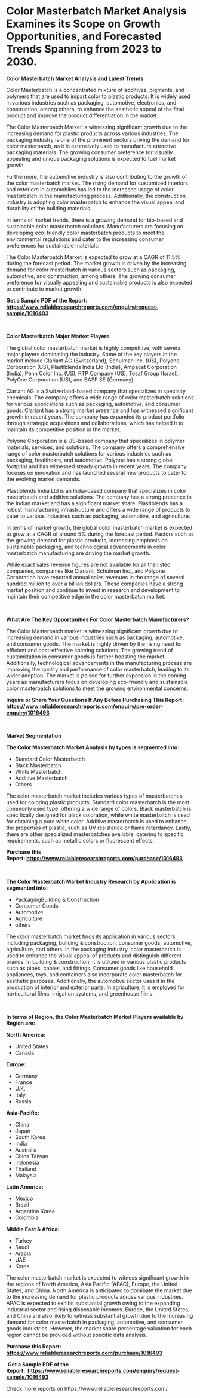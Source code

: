 <p><h1>Color Masterbatch Market Analysis Examines its Scope on Growth Opportunities, and Forecasted Trends Spanning from 2023 to 2030.</h1></p><p><strong>Color Masterbatch Market Analysis and Latest Trends</strong></p>
<p><p>Color Masterbatch is a concentrated mixture of additives, pigments, and polymers that are used to impart color to plastic products. It is widely used in various industries such as packaging, automotive, electronics, and construction, among others, to enhance the aesthetic appeal of the final product and improve the product differentiation in the market.</p><p>The Color Masterbatch Market is witnessing significant growth due to the increasing demand for plastic products across various industries. The packaging industry is one of the prominent sectors driving the demand for color masterbatch, as it is extensively used to manufacture attractive packaging materials. The growing consumer preference for visually appealing and unique packaging solutions is expected to fuel market growth.</p><p>Furthermore, the automotive industry is also contributing to the growth of the color masterbatch market. The rising demand for customized interiors and exteriors in automobiles has led to the increased usage of color masterbatch in the manufacturing process. Additionally, the construction industry is adopting color masterbatch to enhance the visual appeal and durability of the building materials.</p><p>In terms of market trends, there is a growing demand for bio-based and sustainable color masterbatch solutions. Manufacturers are focusing on developing eco-friendly color masterbatch products to meet the environmental regulations and cater to the increasing consumer preferences for sustainable materials.</p><p>The Color Masterbatch Market is expected to grow at a CAGR of 11.5% during the forecast period. The market growth is driven by the increasing demand for color masterbatch in various sectors such as packaging, automotive, and construction, among others. The growing consumer preference for visually appealing and sustainable products is also expected to contribute to market growth.</p></p>
<p><strong>Get a Sample PDF of the Report:&nbsp; <a href="https://www.reliableresearchreports.com/enquiry/request-sample/1016493">https://www.reliableresearchreports.com/enquiry/request-sample/1016493</a></strong></p>
<p>&nbsp;</p>
<p><strong>Color Masterbatch Major Market Players</strong></p>
<p><p>The global color masterbatch market is highly competitive, with several major players dominating the industry. Some of the key players in the market include Clariant AG (Switzerland), Schulman Inc. (US), Polyone Corporation (US), Plastiblends India Ltd (India), Ampacet Corporation (India), Penn Color Inc. (US), RTP Company (US), Tosaf Group (Israel), PolyOne Corporation (US), and BASF SE (Germany). </p><p>Clariant AG is a Switzerland-based company that specializes in specialty chemicals. The company offers a wide range of color masterbatch solutions for various applications such as packaging, automotive, and consumer goods. Clariant has a strong market presence and has witnessed significant growth in recent years. The company has expanded its product portfolio through strategic acquisitions and collaborations, which has helped it to maintain its competitive position in the market.</p><p>Polyone Corporation is a US-based company that specializes in polymer materials, services, and solutions. The company offers a comprehensive range of color masterbatch solutions for various industries such as packaging, healthcare, and automotive. Polyone has a strong global footprint and has witnessed steady growth in recent years. The company focuses on innovation and has launched several new products to cater to the evolving market demands.</p><p>Plastiblends India Ltd is an India-based company that specializes in color masterbatch and additive solutions. The company has a strong presence in the Indian market and has a significant market share. Plastiblends has a robust manufacturing infrastructure and offers a wide range of products to cater to various industries such as packaging, automotive, and agriculture.</p><p>In terms of market growth, the global color masterbatch market is expected to grow at a CAGR of around 5% during the forecast period. Factors such as the growing demand for plastic products, increasing emphasis on sustainable packaging, and technological advancements in color masterbatch manufacturing are driving the market growth.</p><p>While exact sales revenue figures are not available for all the listed companies, companies like Clariant, Schulman Inc., and Polyone Corporation have reported annual sales revenues in the range of several hundred million to over a billion dollars. These companies have a strong market position and continue to invest in research and development to maintain their competitive edge in the color masterbatch market.</p></p>
<p>&nbsp;</p>
<p><strong>What Are The Key Opportunities For Color Masterbatch Manufacturers?</strong></p>
<p><p>The Color Masterbatch market is witnessing significant growth due to increasing demand in various industries such as packaging, automotive, and consumer goods. The market is highly driven by the rising need for efficient and cost-effective coloring solutions. The growing trend of customization in consumer goods is further boosting the market. Additionally, technological advancements in the manufacturing process are improving the quality and performance of color masterbatch, leading to its wider adoption. The market is poised for further expansion in the coming years as manufacturers focus on developing eco-friendly and sustainable color masterbatch solutions to meet the growing environmental concerns.</p></p>
<p><strong>Inquire or Share Your Questions If Any Before Purchasing This Report: <a href="https://www.reliableresearchreports.com/enquiry/pre-order-enquiry/1016493">https://www.reliableresearchreports.com/enquiry/pre-order-enquiry/1016493</a></strong></p>
<p>&nbsp;</p>
<p><strong>Market Segmentation</strong></p>
<p><strong>The Color Masterbatch Market Analysis by types is segmented into:</strong></p>
<p><ul><li>Standard Color Masterbatch</li><li>Black Masterbatch</li><li>White Masterbatch</li><li>Additive Masterbatch</li><li>Others</li></ul></p>
<p><p>The color masterbatch market includes various types of masterbatches used for coloring plastic products. Standard color masterbatch is the most commonly used type, offering a wide range of colors. Black masterbatch is specifically designed for black coloration, while white masterbatch is used for obtaining a pure white color. Additive masterbatch is used to enhance the properties of plastic, such as UV resistance or flame retardancy. Lastly, there are other specialized masterbatches available, catering to specific requirements, such as metallic colors or fluorescent effects.</p></p>
<p><strong>Purchase this Report:&nbsp;<a href="https://www.reliableresearchreports.com/purchase/1016493">https://www.reliableresearchreports.com/purchase/1016493</a></strong></p>
<p>&nbsp;</p>
<p><strong>The Color Masterbatch Market Industry Research by Application is segmented into:</strong></p>
<p><ul><li>PackagingBuilding & Construction</li><li>Consumer Goods</li><li>Automotive</li><li>Agriculture</li><li>others</li></ul></p>
<p><p>The color masterbatch market finds its application in various sectors including packaging, building & construction, consumer goods, automotive, agriculture, and others. In the packaging industry, color masterbatch is used to enhance the visual appeal of products and distinguish different brands. In building & construction, it is utilized in various plastic products such as pipes, cables, and fittings. Consumer goods like household appliances, toys, and containers also incorporate color masterbatch for aesthetic purposes. Additionally, the automotive sector uses it in the production of interior and exterior parts. In agriculture, it is employed for horticultural films, irrigation systems, and greenhouse films.</p></p>
<p>&nbsp;</p>
<p><strong>In terms of Region, the Color Masterbatch Market Players available by Region are:</strong></p>
<p>
    <p> <strong> North America: </strong>
        <ul>
            <li>United States</li>
            <li>Canada</li>
        </ul>
        </p> 
    <p> <strong> Europe: </strong>
        <ul>
            <li>Germany</li>
            <li>France</li>
            <li>U.K.</li>
            <li>Italy</li>
            <li>Russia</li>
        </ul>
        </p> 
    <p> <strong> Asia-Pacific: </strong>
        <ul>
            <li>China</li>
            <li>Japan</li>
            <li>South Korea</li>
            <li>India</li>
            <li>Australia</li>
            <li>China Taiwan</li>
            <li>Indonesia</li>
            <li>Thailand</li>
            <li>Malaysia</li>
        </ul>
        </p> 
    <p> <strong> Latin America: </strong>
        <ul>
            <li>Mexico</li>
            <li>Brazil</li>
            <li>Argentina Korea</li>
            <li>Colombia</li>
        </ul>
        </p> 
    <p> <strong> Middle East & Africa: </strong>
        <ul>
            <li>Turkey</li>
            <li>Saudi</li>
            <li>Arabia</li>
            <li>UAE</li>
            <li>Korea</li>
        </ul>
    </p>
    </p>
<p><p>The color masterbatch market is expected to witness significant growth in the regions of North America, Asia Pacific (APAC), Europe, the United States, and China. North America is anticipated to dominate the market due to the increasing demand for plastic products across various industries. APAC is expected to exhibit substantial growth owing to the expanding industrial sector and rising disposable incomes. Europe, the United States, and China are also likely to witness substantial growth due to the increasing demand for color masterbatch in packaging, automotive, and consumer goods industries. However, the market share percentage valuation for each region cannot be provided without specific data analysis.</p></p>
<p><strong>Purchase this Report: <a href="https://www.reliableresearchreports.com/purchase/1016493">https://www.reliableresearchreports.com/purchase/1016493</a></strong></p>
<p>&nbsp;<strong>Get a Sample PDF of the Report:&nbsp;&nbsp;<a href="https://www.reliableresearchreports.com/enquiry/request-sample/1016493">https://www.reliableresearchreports.com/enquiry/request-sample/1016493</a></strong></p>
<p><strong></strong></p>
<p>Check more reports on https://www.reliableresearchreports.com/</p>